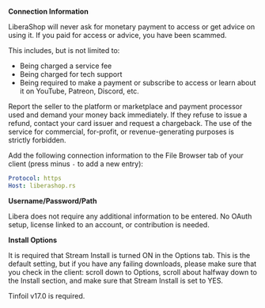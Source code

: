 **Connection Information**

LiberaShop will never ask for monetary payment to access or get advice on using it. If you paid for access or advice, you have been scammed.

This includes, but is not limited to:
* Being charged a service fee
* Being charged for tech support
* Being required to make a payment or subscribe to access or learn about it on YouTube, Patreon, Discord, etc.

Report the seller to the platform or marketplace and payment processor used and demand your money back immediately. If they refuse to issue a refund, contact your card issuer and request a chargeback. The use of the service for commercial, for-profit, or revenue-generating purposes is strictly forbidden.

Add the following connection information to the File Browser tab of your client (press minus `-` to add a new entry):
```yml
Protocol: https
Host: liberashop.rs
```
**Username/Password/Path**

Libera does not require any additional information to be entered. No OAuth setup, license linked to an account, or contribution is needed.

**Install Options**

It is required that Stream Install is turned ON in the Options tab. This is the default setting, but if you have any failing downloads, please make sure that you check in the client: scroll down to Options, scroll about halfway down to the Install section, and make sure that Stream Install is set to YES.

Tinfoil v17.0 is required. 
